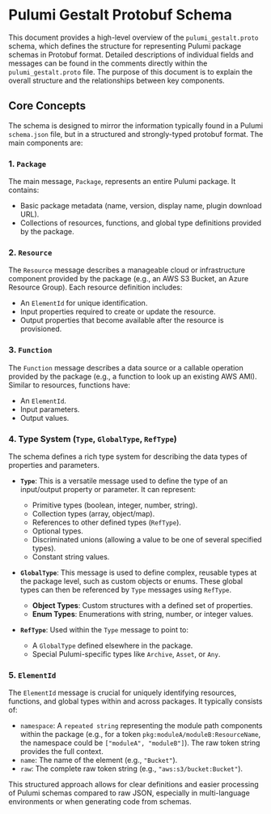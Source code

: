 # Pulumi Gestalt Protobuf Schema

This document provides a high-level overview of the `pulumi_gestalt.proto` schema, which defines the structure for representing Pulumi package schemas in Protobuf format. Detailed descriptions of individual fields and messages can be found in the comments directly within the `pulumi_gestalt.proto` file. The purpose of this document is to explain the overall structure and the relationships between key components.

## Core Concepts

The schema is designed to mirror the information typically found in a Pulumi `schema.json` file, but in a structured and strongly-typed protobuf format. The main components are:

### 1. `Package`
The main message, `Package`, represents an entire Pulumi package. It contains:
- Basic package metadata (name, version, display name, plugin download URL).
- Collections of resources, functions, and global type definitions provided by the package.

### 2. `Resource`
The `Resource` message describes a manageable cloud or infrastructure component provided by the package (e.g., an AWS S3 Bucket, an Azure Resource Group). Each resource definition includes:
- An `ElementId` for unique identification.
- Input properties required to create or update the resource.
- Output properties that become available after the resource is provisioned.

### 3. `Function`
The `Function` message describes a data source or a callable operation provided by the package (e.g., a function to look up an existing AWS AMI). Similar to resources, functions have:
- An `ElementId`.
- Input parameters.
- Output values.

### 4. Type System (`Type`, `GlobalType`, `RefType`)

The schema defines a rich type system for describing the data types of properties and parameters.

- **`Type`**: This is a versatile message used to define the type of an input/output property or parameter. It can represent:
    - Primitive types (boolean, integer, number, string).
    - Collection types (array, object/map).
    - References to other defined types (`RefType`).
    - Optional types.
    - Discriminated unions (allowing a value to be one of several specified types).
    - Constant string values.

- **`GlobalType`**: This message is used to define complex, reusable types at the package level, such as custom objects or enums. These global types can then be referenced by `Type` messages using `RefType`.
    - **Object Types**: Custom structures with a defined set of properties.
    - **Enum Types**: Enumerations with string, number, or integer values.

- **`RefType`**: Used within the `Type` message to point to:
    - A `GlobalType` defined elsewhere in the package.
    - Special Pulumi-specific types like `Archive`, `Asset`, or `Any`.

### 5. `ElementId`
The `ElementId` message is crucial for uniquely identifying resources, functions, and global types within and across packages. It typically consists of:
- `namespace`: A `repeated string` representing the module path components within the package (e.g., for a token `pkg:moduleA/moduleB:ResourceName`, the namespace could be `["moduleA", "moduleB"]`). The raw token string provides the full context.
- `name`: The name of the element (e.g., `"Bucket"`).
- `raw`: The complete raw token string (e.g., `"aws:s3/bucket:Bucket"`).

This structured approach allows for clear definitions and easier processing of Pulumi schemas compared to raw JSON, especially in multi-language environments or when generating code from schemas.

